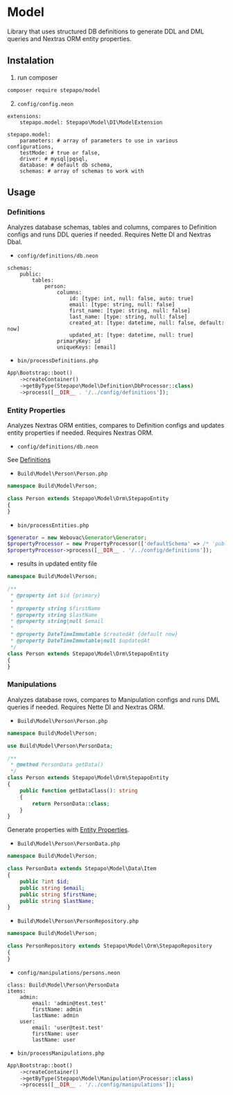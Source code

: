 # Model

Library that uses structured DB definitions to generate DDL and DML queries and Nextras ORM entity properties.

## Instalation

1. run composer

```bash
composer require stepapo/model
```

2. `config/config.neon`

```neon
extensions:
    stepapo.model: Stepapo\Model\DI\ModelExtension

stepapo.model:
    parameters: # array of parameters to use in various configurations,
    testMode: # true or false,
    driver: # mysql|pqsql,
    database: # default db schema,
    schemas: # array of schemas to work with
```

## Usage

### Definitions

Analyzes database schemas, tables and columns, compares to Definition configs and runs DDL queries if needed. Requires Nette DI and Nextras Dbal.

- `config/definitions/db.neon`

```neon
schemas:
    public:
        tables:
            person:
                columns:
                    id: [type: int, null: false, auto: true]
                    email: [type: string, null: false]
                    first_name: [type: string, null: false]
                    last_name: [type: string, null: false]
                    created_at: [type: datetime, null: false, default: now]
                    updated_at: [type: datetime, null: true]
                primaryKey: id
                uniqueKeys: [email]
```

- `bin/processDefinitions.php`

```php
App\Bootstrap::boot()
    ->createContainer()
    ->getByType(Stepapo\Model\Definition\DbProcessor::class)
    ->process([__DIR__ . '/../config/definitions']);
```

### Entity Properties

Analyzes Nextras ORM entities, compares to Definition configs and updates entity properties if needed. Requires Nextras ORM.

- `config/definitions/db.neon`

See [Definitions](#definitions)

- `Build\Model\Person\Person.php`

```php
namespace Build\Model\Person;

class Person extends Stepapo\Model\Orm\StepapoEntity
{
}
```

- `bin/processEntities.php`

```php
$generator = new Webovac\Generator\Generator;
$propertyProcessor = new PropertyProcessor(['defaultSchema' => /* 'public' for pgsql, db name for mysql */], $generator);
$propertyProcessor->process([__DIR__ . '/../config/definitions']);
```

- results in updated entity file

```php
namespace Build\Model\Person;

/**
 * @property int $id {primary}
 *
 * @property string $firstName
 * @property string $lastName
 * @property string|null $email
 *
 * @property DateTimeImmutable $createdAt {default now}
 * @property DateTimeImmutable|null $updatedAt
 */
class Person extends Stepapo\Model\Orm\StepapoEntity
{
}
```

### Manipulations

Analyzes database rows, compares to Manipulation configs and runs DML queries if needed. Requires Nette DI and Nextras ORM.

- `Build\Model\Person\Person.php`

```php
namespace Build\Model\Person;

use Build\Model\Person\PersonData;

/**
 * @method PersonData getData()
 */
class Person extends Stepapo\Model\Orm\StepapoEntity
{
    public function getDataClass(): string
    {
        return PersonData::class;
    }
}
```

Generate properties with [Entity Properties](#entity-properties).

- `Build\Model\Person\PersonData.php`

```php
namespace Build\Model\Person;

class PersonData extends Stepapo\Model\Data\Item
{
    public ?int $id;
    public string $email;
    public string $firstName;
    public string $lastName;
}
```

- `Build\Model\Person\PersonRepository.php`

```php
namespace Build\Model\Person;

class PersonRepository extends Stepapo\Model\Orm\StepapoRepository
{
}
```

- `config/manipulations/persons.neon`

```neon
class: Build\Model\Person\PersonData
items:
    admin:
        email: 'admin@test.test'
        firstName: admin
        lastName: admin
    user:
        email: 'user@test.test'
        firstName: user
        lastName: user
```

- `bin/processManipulations.php`

```php
App\Bootstrap::boot()
    ->createContainer()
    ->getByType(Stepapo\Model\Manipulation\Processor::class)
    ->process([__DIR__ . '/../config/manipulations']);
```
